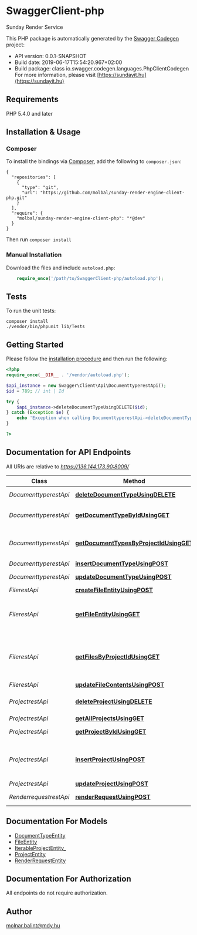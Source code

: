 # SwaggerClient-php
Sunday Render Service

This PHP package is automatically generated by the [Swagger Codegen](https://github.com/swagger-api/swagger-codegen) project:

- API version: 0.0.1-SNAPSHOT
- Build date: 2019-06-17T15:54:20.967+02:00
- Build package: class io.swagger.codegen.languages.PhpClientCodegen
For more information, please visit [https://sundayit.hu](https://sundayit.hu)

## Requirements

PHP 5.4.0 and later

## Installation & Usage
### Composer

To install the bindings via [Composer](http://getcomposer.org/), add the following to `composer.json`:

```
{
  "repositories": [
    {
      "type": "git",
      "url": "https://github.com/molbal/sunday-render-engine-client-php.git"
    }
  ],
  "require": {
    "molbal/sunday-render-engine-client-php": "*@dev"
  }
}
```

Then run `composer install`

### Manual Installation

Download the files and include `autoload.php`:

```php
    require_once('/path/to/SwaggerClient-php/autoload.php');
```

## Tests

To run the unit tests:

```
composer install
./vendor/bin/phpunit lib/Tests
```

## Getting Started

Please follow the [installation procedure](#installation--usage) and then run the following:

```php
<?php
require_once(__DIR__ . '/vendor/autoload.php');

$api_instance = new Swagger\Client\Api\DocumenttyperestApi();
$id = 789; // int | Id

try {
    $api_instance->deleteDocumentTypeUsingDELETE($id);
} catch (Exception $e) {
    echo 'Exception when calling DocumenttyperestApi->deleteDocumentTypeUsingDELETE: ', $e->getMessage(), PHP_EOL;
}

?>
```

## Documentation for API Endpoints

All URIs are relative to *https://136.144.173.90:8009/*

Class | Method | HTTP request | Description
------------ | ------------- | ------------- | -------------
*DocumenttyperestApi* | [**deleteDocumentTypeUsingDELETE**](docs/Api/DocumenttyperestApi.md#deletedocumenttypeusingdelete) | **DELETE** /document_type/delete/{Id} | Deletes a document type
*DocumenttyperestApi* | [**getDocumentTypeByIdUsingGET**](docs/Api/DocumenttyperestApi.md#getdocumenttypebyidusingget) | **GET** /document_type/{Id} | Returns the document type entity by the ID
*DocumenttyperestApi* | [**getDocumentTypesByProjectIdUsingGET**](docs/Api/DocumenttyperestApi.md#getdocumenttypesbyprojectidusingget) | **GET** /document_type/project_id/{projectEntityId} | Returns a list of document type entities by their project id
*DocumenttyperestApi* | [**insertDocumentTypeUsingPOST**](docs/Api/DocumenttyperestApi.md#insertdocumenttypeusingpost) | **POST** /document_type/create | insertDocumentType
*DocumenttyperestApi* | [**updateDocumentTypeUsingPOST**](docs/Api/DocumenttyperestApi.md#updatedocumenttypeusingpost) | **POST** /document_type/update/{Id} | Updates an existing document type
*FilerestApi* | [**createFileEntityUsingPOST**](docs/Api/FilerestApi.md#createfileentityusingpost) | **POST** /file/create | Creates a file
*FilerestApi* | [**getFileEntityUsingGET**](docs/Api/FilerestApi.md#getfileentityusingget) | **GET** /file/get/{Id} | Gets a file eneity, its metadata read from the database and its contents read from the file storage
*FilerestApi* | [**getFilesByProjectIdUsingGET**](docs/Api/FilerestApi.md#getfilesbyprojectidusingget) | **GET** /file/getbyproject/{projectId} | Gets all file entities by a project. Note, that this operation only queries the database, and not the file contents.
*FilerestApi* | [**updateFileContentsUsingPOST**](docs/Api/FilerestApi.md#updatefilecontentsusingpost) | **POST** /file/update | Updates a file
*ProjectrestApi* | [**deleteProjectUsingDELETE**](docs/Api/ProjectrestApi.md#deleteprojectusingdelete) | **DELETE** /project/delete/{Id} | Deletes a project, its document types, and its files.
*ProjectrestApi* | [**getAllProjectsUsingGET**](docs/Api/ProjectrestApi.md#getallprojectsusingget) | **GET** /project/all | Returns all projects
*ProjectrestApi* | [**getProjectByIdUsingGET**](docs/Api/ProjectrestApi.md#getprojectbyidusingget) | **GET** /project/{Id} | Gets a project by its ID
*ProjectrestApi* | [**insertProjectUsingPOST**](docs/Api/ProjectrestApi.md#insertprojectusingpost) | **POST** /project/create | Creates a new project. The ID does not need to be filled, as it is generated automatically
*ProjectrestApi* | [**updateProjectUsingPOST**](docs/Api/ProjectrestApi.md#updateprojectusingpost) | **POST** /project/update/{Id} | Updates a project.
*RenderrequestrestApi* | [**renderRequestUsingPOST**](docs/Api/RenderrequestrestApi.md#renderrequestusingpost) | **POST** /render | Handles a render request and returns


## Documentation For Models

 - [DocumentTypeEntity](docs/Model/DocumentTypeEntity.md)
 - [FileEntity](docs/Model/FileEntity.md)
 - [IterableProjectEntity_](docs/Model/IterableProjectEntity_.md)
 - [ProjectEntity](docs/Model/ProjectEntity.md)
 - [RenderRequestEntity](docs/Model/RenderRequestEntity.md)


## Documentation For Authorization

 All endpoints do not require authorization.


## Author

molnar.balint@mdy.hu


